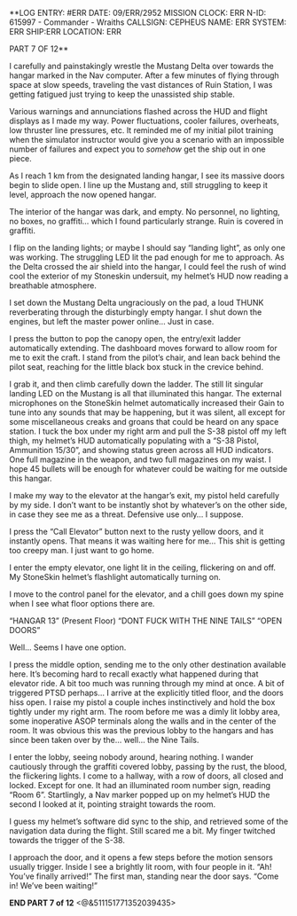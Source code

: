**LOG ENTRY: #ERR
DATE: 09/ERR/2952
MISSION CLOCK: ERR
N-ID: 615997 - Commander - Wraiths
CALLSIGN: CEPHEUS 
NAME: ERR 
SYSTEM: ERR
SHIP:ERR
LOCATION: ERR

PART 7 OF 12**


I carefully and painstakingly wrestle the Mustang Delta over towards the hangar marked in the Nav computer. After a few minutes of flying through space at slow speeds, traveling the vast distances of Ruin Station, I was getting fatigued just trying to keep the unassisted ship stable. 

Various warnings and annunciations flashed across the HUD and flight displays as I made my way. Power fluctuations, cooler failures, overheats, low thruster line pressures, etc. It reminded me of my initial pilot training when the simulator instructor would give you a scenario with an impossible number of failures and expect you to *somehow* get the ship out in one piece.

As I reach 1 km from the designated landing hangar, I see its massive doors begin to slide open. I line up the Mustang and, still struggling to keep it level, approach the now opened hangar. 

The interior of the hangar was dark, and empty. No personnel, no lighting, no boxes, no graffiti… which I found particularly strange. Ruin is covered in graffiti. 

I flip on the landing lights; or maybe I should say “landing light”, as only one was working. The struggling LED lit the pad enough for me to approach. As the Delta crossed the air shield into the hangar, I could feel the rush of wind cool the exterior of my Stoneskin undersuit, my helmet’s HUD now reading a breathable atmosphere. 

I set down the Mustang Delta ungraciously on the pad, a loud THUNK reverberating through the disturbingly empty hangar. 
I shut down the engines, but left the master power online… Just in case. 

I press the button to pop the canopy open, the entry/exit ladder automatically extending. The dashboard moves forward to allow room for me to exit the craft. I stand from the pilot’s chair, and lean back behind the pilot seat, reaching for the little black box stuck in the crevice behind. 

I grab it, and then climb carefully down the ladder. The still lit singular landing LED on the Mustang is all that illuminated this hangar. The external microphones on the StoneSkin helmet automatically increased their Gain to tune into any sounds that may be happening, but it was silent, all except for some miscellaneous creaks and groans that could be heard on any space station.
I tuck the box under my right arm and pull the S-38 pistol off my left thigh, my helmet’s HUD automatically populating with a “S-38 Pistol, Ammunition 15/30”, and showing status green across all HUD indicators. One full magazine in the weapon, and two full magazines on my waist. I hope 45 bullets will be enough for whatever could be waiting for me outside this hangar. 

I make my way to the elevator at the hangar’s exit, my pistol held carefully by my side. I don’t want to be instantly shot by whatever’s on the other side, in case they see me as a threat. Defensive use only… I suppose.

I press the “Call Elevator” button next to the rusty yellow doors, and it instantly opens. That means it was waiting here for me… This shit is getting too creepy man. I just want to go home. 

I enter the empty elevator, one light lit in the ceiling, flickering on and off. My StoneSkin helmet’s flashlight automatically turning on.

I move to the control panel for the elevator, and a chill goes down my spine when I see what floor options there are.

“HANGAR 13” (Present Floor)
“DONT FUCK WITH THE NINE TAILS”
“OPEN DOORS”

Well… Seems I have one option.

I press the middle option, sending me to the only other destination available here.
It’s becoming hard to recall exactly what happened during that elevator ride. A bit too much was running through my mind at once. A bit of triggered PTSD perhaps… 
I arrive at the explicitly titled floor, and the doors hiss open. I raise my pistol a couple inches instinctively and hold the box tightly under my right arm.
The room before me was a dimly lit lobby area, some inoperative ASOP terminals along the walls and in the center of the room. It was obvious this was the previous lobby to the hangars and has since been taken over by the… well… the Nine Tails.

I enter the lobby, seeing nobody around, hearing nothing. I wander cautiously through the graffiti covered lobby, passing by the rust, the blood, the flickering lights. 
I come to a hallway, with a row of doors, all closed and locked. Except for one. It had an illuminated room number sign, reading “Room 6”. Startlingly, a Nav marker popped up on my helmet’s HUD the second I looked at it, pointing straight towards the room.

I guess my helmet’s software did sync to the ship, and retrieved some of the navigation data during the flight. Still scared me a bit. My finger twitched towards the trigger of the S-38.

I approach the door, and it opens a few steps before the motion sensors usually trigger.
Inside I see a brightly lit room, with four people in it. 
“Ah! You’ve finally arrived!” The first man, standing near the door says. 
“Come in! We’ve been waiting!”

**END PART 7 of 12**
<@&511151771352039435>